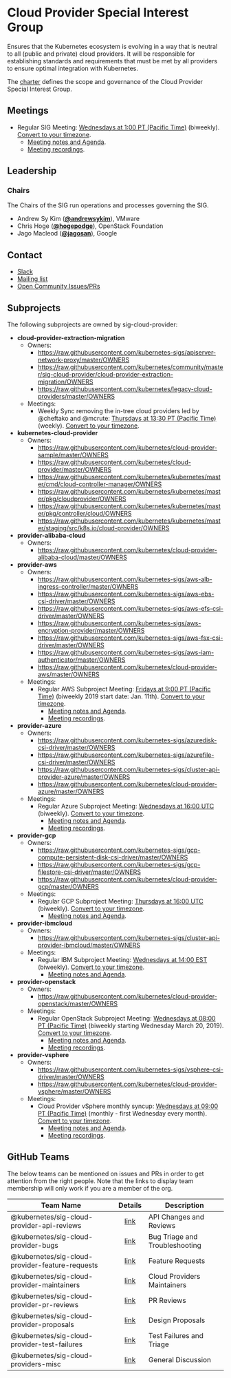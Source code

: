 <!---
This is an autogenerated file!

Please do not edit this file directly, but instead make changes to the
sigs.yaml file in the project root.

To understand how this file is generated, see https://git.k8s.io/community/generator/README.md
--->
# Cloud Provider Special Interest Group

Ensures that the Kubernetes ecosystem is evolving in a way that is neutral to all (public and private) cloud providers. It will be responsible for establishing standards and requirements that must be met by all providers to ensure optimal integration with Kubernetes.

The [charter](CHARTER.md) defines the scope and governance of the Cloud Provider Special Interest Group.

## Meetings
* Regular SIG Meeting: [Wednesdays at 1:00 PT (Pacific Time)](https://docs.google.com/document/d/1FQx0BPlkkl1Bn0c9ocVBxYIKojpmrS1CFP5h0DI68AE/edit) (biweekly). [Convert to your timezone](http://www.thetimezoneconverter.com/?t=1:00&tz=PT%20%28Pacific%20Time%29).
  * [Meeting notes and Agenda](https://docs.google.com/document/d/1OZE-ub-v6B8y-GuaWejL-vU_f9jsjBbrim4LtTfxssw/edit#heading=h.w7i4ksrweimp).
  * [Meeting recordings](https://www.youtube.com/playlist?list=PL69nYSiGNLP3dXLcYbRKCbpPCN-8CDFAB).

## Leadership

### Chairs
The Chairs of the SIG run operations and processes governing the SIG.

* Andrew Sy Kim (**[@andrewsykim](https://github.com/andrewsykim)**), VMware
* Chris Hoge (**[@hogepodge](https://github.com/hogepodge)**), OpenStack Foundation
* Jago Macleod (**[@jagosan](https://github.com/jagosan)**), Google

## Contact
* [Slack](https://kubernetes.slack.com/messages/sig-cloud-provider)
* [Mailing list](https://groups.google.com/forum/#!forum/kubernetes-sig-cloud-provider)
* [Open Community Issues/PRs](https://github.com/kubernetes/community/labels/sig%2Fcloud-provider)

## Subprojects

The following subprojects are owned by sig-cloud-provider:
- **cloud-provider-extraction-migration**
  - Owners:
    - https://raw.githubusercontent.com/kubernetes-sigs/apiserver-network-proxy/master/OWNERS
    - https://raw.githubusercontent.com/kubernetes/community/master/sig-cloud-provider/cloud-provider-extraction-migration/OWNERS
    - https://raw.githubusercontent.com/kubernetes/legacy-cloud-providers/master/OWNERS
  - Meetings:
    - Weekly Sync removing the in-tree cloud providers led by @cheftako and @mcrute: [Thursdays at 13:30 PT (Pacific Time)](https://docs.google.com/document/d/1KLsGGzNXQbsPeELCeF_q-f0h0CEGSe20xiwvcR2NlYM/edit) (weekly). [Convert to your timezone](http://www.thetimezoneconverter.com/?t=13:30&tz=PT%20%28Pacific%20Time%29).
- **kubernetes-cloud-provider**
  - Owners:
    - https://raw.githubusercontent.com/kubernetes/cloud-provider-sample/master/OWNERS
    - https://raw.githubusercontent.com/kubernetes/cloud-provider/master/OWNERS
    - https://raw.githubusercontent.com/kubernetes/kubernetes/master/cmd/cloud-controller-manager/OWNERS
    - https://raw.githubusercontent.com/kubernetes/kubernetes/master/pkg/cloudprovider/OWNERS
    - https://raw.githubusercontent.com/kubernetes/kubernetes/master/pkg/controller/cloud/OWNERS
    - https://raw.githubusercontent.com/kubernetes/kubernetes/master/staging/src/k8s.io/cloud-provider/OWNERS
- **provider-alibaba-cloud**
  - Owners:
    - https://raw.githubusercontent.com/kubernetes/cloud-provider-alibaba-cloud/master/OWNERS
- **provider-aws**
  - Owners:
    - https://raw.githubusercontent.com/kubernetes-sigs/aws-alb-ingress-controller/master/OWNERS
    - https://raw.githubusercontent.com/kubernetes-sigs/aws-ebs-csi-driver/master/OWNERS
    - https://raw.githubusercontent.com/kubernetes-sigs/aws-efs-csi-driver/master/OWNERS
    - https://raw.githubusercontent.com/kubernetes-sigs/aws-encryption-provider/master/OWNERS
    - https://raw.githubusercontent.com/kubernetes-sigs/aws-fsx-csi-driver/master/OWNERS
    - https://raw.githubusercontent.com/kubernetes-sigs/aws-iam-authenticator/master/OWNERS
    - https://raw.githubusercontent.com/kubernetes/cloud-provider-aws/master/OWNERS
  - Meetings:
    - Regular AWS Subproject Meeting: [Fridays at 9:00 PT (Pacific Time)](https://docs.google.com/document/d/1FQx0BPlkkl1Bn0c9ocVBxYIKojpmrS1CFP5h0DI68AE/edit) (biweekly 2019 start date: Jan. 11th). [Convert to your timezone](http://www.thetimezoneconverter.com/?t=9:00&tz=PT%20%28Pacific%20Time%29).
      - [Meeting notes and Agenda](https://docs.google.com/document/d/1-i0xQidlXnFEP9fXHWkBxqySkXwJnrGJP9OGyP2_P14/edit).
      - [Meeting recordings](https://www.youtube.com/playlist?list=PL69nYSiGNLP29DzPOBBaJi-SO3AQ_b4HC).
- **provider-azure**
  - Owners:
    - https://raw.githubusercontent.com/kubernetes-sigs/azuredisk-csi-driver/master/OWNERS
    - https://raw.githubusercontent.com/kubernetes-sigs/azurefile-csi-driver/master/OWNERS
    - https://raw.githubusercontent.com/kubernetes-sigs/cluster-api-provider-azure/master/OWNERS
    - https://raw.githubusercontent.com/kubernetes/cloud-provider-azure/master/OWNERS
  - Meetings:
    - Regular Azure Subproject Meeting: [Wednesdays at 16:00 UTC](https://docs.google.com/document/d/1FQx0BPlkkl1Bn0c9ocVBxYIKojpmrS1CFP5h0DI68AE/edit) (biweekly). [Convert to your timezone](http://www.thetimezoneconverter.com/?t=16:00&tz=UTC).
      - [Meeting notes and Agenda](https://docs.google.com/document/d/1SpxvmOgHDhnA72Z0lbhBffrfe9inQxZkU9xqlafOW9k/edit).
      - [Meeting recordings](https://www.youtube.com/watch?v=yQLeUKi_dwg&list=PL69nYSiGNLP2JNdHwB8GxRs2mikK7zyc4).
- **provider-gcp**
  - Owners:
    - https://raw.githubusercontent.com/kubernetes-sigs/gcp-compute-persistent-disk-csi-driver/master/OWNERS
    - https://raw.githubusercontent.com/kubernetes-sigs/gcp-filestore-csi-driver/master/OWNERS
    - https://raw.githubusercontent.com/kubernetes/cloud-provider-gcp/master/OWNERS
  - Meetings:
    - Regular GCP Subproject Meeting: [Thursdays at 16:00 UTC](https://docs.google.com/document/d/1FQx0BPlkkl1Bn0c9ocVBxYIKojpmrS1CFP5h0DI68AE/edit) (biweekly). [Convert to your timezone](http://www.thetimezoneconverter.com/?t=16:00&tz=UTC).
      - [Meeting notes and Agenda](https://docs.google.com/document/d/1mtmwZ4oVSSWhbEw8Lfzvc7ig84qxUpdK6uHyJp8rSGU/edit).
- **provider-ibmcloud**
  - Owners:
    - https://raw.githubusercontent.com/kubernetes-sigs/cluster-api-provider-ibmcloud/master/OWNERS
  - Meetings:
    - Regular IBM Subproject Meeting: [Wednesdays at 14:00 EST](https://docs.google.com/document/d/1FQx0BPlkkl1Bn0c9ocVBxYIKojpmrS1CFP5h0DI68AE/edit) (biweekly). [Convert to your timezone](http://www.thetimezoneconverter.com/?t=14:00&tz=EST).
      - [Meeting notes and Agenda](https://docs.google.com/document/d/1qd_LTu5GFaxUhSWTHigowHt3XwjJVf1L57kupj8lnwg/edit).
- **provider-openstack**
  - Owners:
    - https://raw.githubusercontent.com/kubernetes/cloud-provider-openstack/master/OWNERS
  - Meetings:
    - Regular OpenStack Subproject Meeting: [Wednesdays at 08:00 PT (Pacific Time)](https://docs.google.com/document/d/1bW3j4hFN4D8rv2LFv-DybB3gcE5ISAaOO_OpvDCgrGg/edit) (biweekly starting Wednesday March 20, 2019). [Convert to your timezone](http://www.thetimezoneconverter.com/?t=08:00&tz=PT%20%28Pacific%20Time%29).
      - [Meeting notes and Agenda](https://docs.google.com/document/d/15UwgLbEyZyXXxVtsThcSuPiJru4CuqU9p3ttZSfTaY4/edit).
      - [Meeting recordings](https://www.youtube.com/watch?v=iCfUx7ilh0E&list=PL69nYSiGNLP20iTSChQ_i2QQmTBl3M7ax).
- **provider-vsphere**
  - Owners:
    - https://raw.githubusercontent.com/kubernetes-sigs/vsphere-csi-driver/master/OWNERS
    - https://raw.githubusercontent.com/kubernetes/cloud-provider-vsphere/master/OWNERS
  - Meetings:
    - Cloud Provider vSphere monthly syncup: [Wednesdays at 09:00 PT (Pacific Time)](https://docs.google.com/document/d/1FQx0BPlkkl1Bn0c9ocVBxYIKojpmrS1CFP5h0DI68AE/edit) (monthly - first Wednesday every month). [Convert to your timezone](http://www.thetimezoneconverter.com/?t=09:00&tz=PT%20%28Pacific%20Time%29).
      - [Meeting notes and Agenda](https://docs.google.com/document/d/1B0NmmKVh8Ea5hnNsbUsJC7ZyNCsq_6NXl5hRdcHlJgY/edit?usp=sharing).
      - [Meeting recordings](https://www.youtube.com/playlist?list=PLutJyDdkKQIpOT4bOfuO3MEMHvU1tRqyR).

## GitHub Teams

The below teams can be mentioned on issues and PRs in order to get attention from the right people.
Note that the links to display team membership will only work if you are a member of the org.

| Team Name | Details | Description |
| --------- |:-------:| ----------- |
| @kubernetes/sig-cloud-provider-api-reviews | [link](https://github.com/orgs/kubernetes/teams/sig-cloud-provider-api-reviews) | API Changes and Reviews |
| @kubernetes/sig-cloud-provider-bugs | [link](https://github.com/orgs/kubernetes/teams/sig-cloud-provider-bugs) | Bug Triage and Troubleshooting |
| @kubernetes/sig-cloud-provider-feature-requests | [link](https://github.com/orgs/kubernetes/teams/sig-cloud-provider-feature-requests) | Feature Requests |
| @kubernetes/sig-cloud-provider-maintainers | [link](https://github.com/orgs/kubernetes/teams/sig-cloud-provider-maintainers) | Cloud Providers Maintainers |
| @kubernetes/sig-cloud-provider-pr-reviews | [link](https://github.com/orgs/kubernetes/teams/sig-cloud-provider-pr-reviews) | PR Reviews |
| @kubernetes/sig-cloud-provider-proposals | [link](https://github.com/orgs/kubernetes/teams/sig-cloud-provider-proposals) | Design Proposals |
| @kubernetes/sig-cloud-provider-test-failures | [link](https://github.com/orgs/kubernetes/teams/sig-cloud-provider-test-failures) | Test Failures and Triage |
| @kubernetes/sig-cloud-providers-misc | [link](https://github.com/orgs/kubernetes/teams/sig-cloud-providers-misc) | General Discussion |

<!-- BEGIN CUSTOM CONTENT -->

<!-- END CUSTOM CONTENT -->
